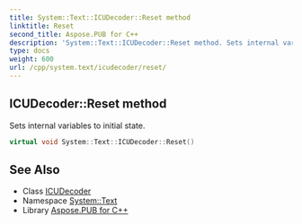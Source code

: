 ```yaml
---
title: System::Text::ICUDecoder::Reset method
linktitle: Reset
second_title: Aspose.PUB for C++
description: 'System::Text::ICUDecoder::Reset method. Sets internal variables to initial state in C++.'
type: docs
weight: 600
url: /cpp/system.text/icudecoder/reset/
---
```

## ICUDecoder::Reset method


Sets internal variables to initial state.

```cpp
virtual void System::Text::ICUDecoder::Reset()
```

## See Also

* Class [ICUDecoder](../)
* Namespace [System::Text](../../)
* Library [Aspose.PUB for C++](../../../)
